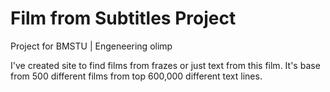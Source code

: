 # Film from Subtitles Project

Project for BMSTU | Engeneering olimp

I've created site to find films from frazes or just text from this film. It's base from 500 different films from top 600,000 different text lines.
